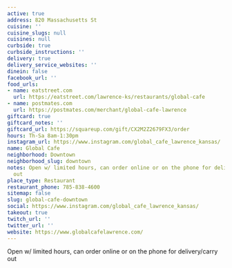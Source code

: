 ```yaml
---
active: true
address: 820 Massachusetts St
cuisine: ''
cuisine_slugs: null
cuisines: null
curbside: true
curbside_instructions: ''
delivery: true
delivery_service_websites: ''
dinein: false
facebook_url: ''
food_urls:
- name: eatstreet.com
  url: https://eatstreet.com/lawrence-ks/restaurants/global-cafe
- name: postmates.com
  url: https://postmates.com/merchant/global-cafe-lawrence
giftcard: true
giftcard_notes: ''
giftcard_url: https://squareup.com/gift/CX2M2Z2679FX3/order
hours: Th-Sa 8am-1:30pm
instagram_url: https://www.instagram.com/global_cafe_lawrence_kansas/
name: Global Cafe
neighborhood: Downtown
neighborhood_slug: downtown
notes: Open w/ limited hours, can order online or on the phone for delivery/carry
  out
place_type: Restaurant
restaurant_phone: 785-838-4600
sitemap: false
slug: global-cafe-downtown
social: https://www.instagram.com/global_cafe_lawrence_kansas/
takeout: true
twitch_url: ''
twitter_url: ''
website: https://www.globalcafelawrence.com/
---
```


Open w/ limited hours, can order online or on the phone for delivery/carry out
